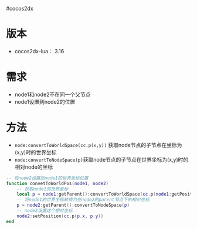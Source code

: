 #cocos2dx 
# 版本
- cocos2dx-lua： 3.16
# 需求
- node1和node2不在同一个父节点
- node1设置到node2的位置
# 方法
- `node:convertToWorldSpace(cc.p(x,y))` 获取node节点的子节点在坐标为(x,y)时的世界坐标
- `node:convertToNodeSpace(p)`获取node节点的子节点在世界坐标为(x,y)时的相对node的坐标
```lua
-- 将node2设置到node1的世界坐标位置
function convetToWorldPos(node1, node2)
	-- 获取node1的世界坐标
    local p = node1:getParent():convertToWorldSpace(cc.p(node1:getPositionX(), node1:getPositionY()))
    -- 将node1的世界坐标转换为在node2的parent节点下的相对坐标
    p = node2:getParent():convertToNodeSpace(p)
    -- node2设置这个想对坐标
    node2:setPosition(cc.p(p.x, p.y))
end
```